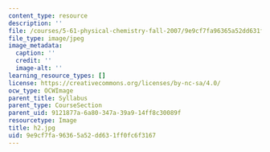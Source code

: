 ```yaml
---
content_type: resource
description: ''
file: /courses/5-61-physical-chemistry-fall-2007/9e9cf7fa96365a52dd631ff0fc6f3167_h2.jpg
file_type: image/jpeg
image_metadata:
  caption: ''
  credit: ''
  image-alt: ''
learning_resource_types: []
license: https://creativecommons.org/licenses/by-nc-sa/4.0/
ocw_type: OCWImage
parent_title: Syllabus
parent_type: CourseSection
parent_uid: 9121877a-6a80-347a-39a9-14ff8c30089f
resourcetype: Image
title: h2.jpg
uid: 9e9cf7fa-9636-5a52-dd63-1ff0fc6f3167
---
```

